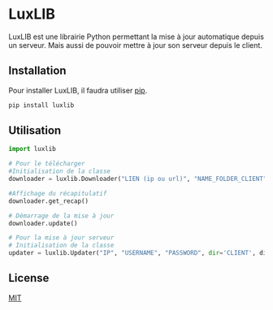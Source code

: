# LuxLIB

LuxLIB est une librairie Python permettant la mise à jour automatique depuis un serveur. Mais aussi de pouvoir mettre à jour son serveur depuis le client.

## Installation

Pour installer LuxLIB, il faudra utiliser [pip](https://pip.pypa.io/en/stable/).

```bash
pip install luxlib
```

## Utilisation

```python
import luxlib

# Pour le télécharger
#Initialisation de la classe
downloader = luxlib.Downloader("LIEN (ip ou url)", "NAME_FOLDER_CLIENT", custom_java=True or False, logger=True or False, sftp=True or False, user="USERNAME SFTP", password="PASSWORD SFTP", main_dir="DIRECTORY SERVER")

#Affichage du récapitulatif
downloader.get_recap()

# Démarrage de la mise à jour
downloader.update()

# Pour la mise à jour serveur
# Initialisation de la classe
updater = luxlib.Updater("IP", "USERNAME", "PASSWORD", dir='CLIENT', dir_server='SERVER', logger=True or False)
```

## License
[MIT](https://choosealicense.com/licenses/mit/)